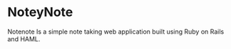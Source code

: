 # NoteyNote #

Notenote Is a simple note taking web application built using Ruby on Rails and HAML.
